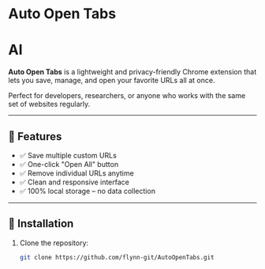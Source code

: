# Auto Open Tabs
# AI
**Auto Open Tabs** is a lightweight and privacy-friendly Chrome extension that lets you save, manage, and open your favorite URLs all at once.

Perfect for developers, researchers, or anyone who works with the same set of websites regularly.

---

## 🚀 Features

- ✅ Save multiple custom URLs
- ✅ One-click "Open All" button
- ✅ Remove individual URLs anytime
- ✅ Clean and responsive interface
- ✅ 100% local storage – no data collection

---

## 🔧 Installation

1. Clone the repository:
   ```bash
   git clone https://github.com/flynn-git/AutoOpenTabs.git